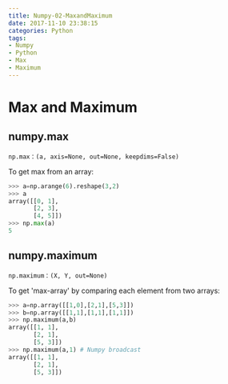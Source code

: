 ```yaml
---
title: Numpy-02-MaxandMaximum
date: 2017-11-10 23:38:15
categories: Python
tags:
- Numpy
- Python
- Max
- Maximum
---
```


# Max and Maximum

## numpy.max

`np.max：(a, axis=None, out=None, keepdims=False) `

To get max from an array:

```python
>>> a=np.arange(6).reshape(3,2)
>>> a
array([[0, 1],
       [2, 3],
       [4, 5]])
>>> np.max(a)
5
```

## numpy.maximum

`np.maximum：(X, Y, out=None) `

To get 'max-array' by comparing each element from two arrays:

```python
>>> a=np.array([[1,0],[2,1],[5,3]])
>>> b=np.array([[1,1],[1,1],[1,1]])
>>> np.maximum(a,b)
array([[1, 1],
       [2, 1],
       [5, 3]])
>>> np.maximum(a,1) # Numpy broadcast
array([[1, 1],
       [2, 1],
       [5, 3]])
```

